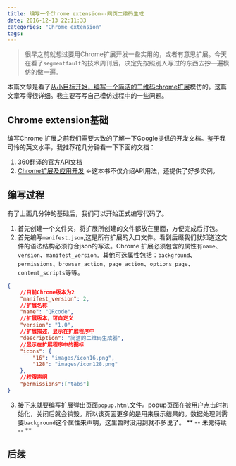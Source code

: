 ```yaml
---
title: 编写一个Chrome extension--网页二维码生成
date: 2016-12-13 22:11:33
categories: "Chrome extension"
tags:
---
```

> 很早之前就想过要用Chrome扩展开发一些实用的，或者有意思扩展。今天在看了`segmentfault`的技术周刊后，决定先按照别人写过的东西去~~抄一遍~~模仿的做一遍。

本篇文章是看了[从小目标开始，编写一个简洁的二维码chrome扩展](https://segmentfault.com/a/1190000007594008)模仿的。这篇文章写得很详细。我主要写写自己模仿过程中的一些问题。
<!-- more -->
## Chrome extension基础 ##
编写Chrome 扩展之前我们需要大致的了解一下Google提供的开发文档。鉴于我可怜的英文水平，我推荐花几分钟看一下下面的文档：
1. [360翻译的官方API文档](http://open.chrome.360.cn/extension_dev/overview.html)
2. [Chrome扩展及应用开发](http://www.ituring.com.cn/minibook/950) ←这本书不仅介绍API用法，还提供了好多实例。


## 编写过程 ##
有了上面几分钟的基础后，我们可以开始正式编写代码了。
1. 首先创建一个文件夹，将扩展所创建的文件都放在里面，方便完成后打包。
2. 首先编写`manifest.json`,这是所有扩展的入口文件。看到后缀我们就知道这文件的语法结构必须符合json的写法。Chrome 扩展必须包含的属性有`name`、`version`、`manifest_version`。其他可选属性包括：`background`、`permissions`、`browser_action`、`page_action`、`options_page`、`content_scripts`等等。
```json
{
    //目前Chrome版本为2
    "manifest_version": 2,
    //扩展名称
    "name": "QRcode",
    //扩展版本，可自定义
    "version": "1.0",
    //扩展描述，显示在扩展程序中
    "description": "简洁的二维码生成器",
    //显示在扩展程序中的图标
    "icons": {
        "16": "images/icon16.png",
        "128": "images/icon128.png"
    },
    //权限声明
    "permissions":["tabs"]
}
```
3. 接下来就要编写扩展弹出页面`popup.html`文件。popup页面在被用户点击时初始化，关闭后就会销毁。所以该页面更多的是用来展示结果的。数据处理则需要`background`这个属性来声明，这里暂时没用到就不多说了。
** -- 未完待续 -- **

## 后续 ##
